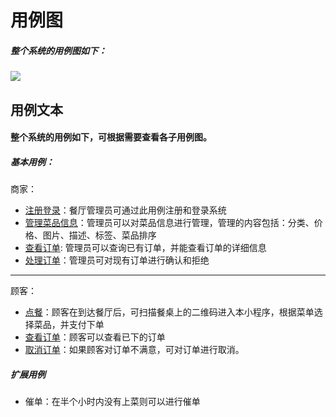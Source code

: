 # 用例图
##### 整个系统的用例图如下：
![](https://github.com/uml163/UML/blob/master/pictures/用例图.png)
## 用例文本
#### 整个系统的用例如下，可根据需要查看各子用例图。
##### **基本用例：**
商家：
* [注册登录](https://github.com/uml163/UML/blob/master/report/documents/UsercaseDiagram/注册登录.md)：餐厅管理员可通过此用例注册和登录系统
* [管理菜品信息](https://github.com/uml163/UML/blob/master/report/documents/UsercaseDiagram/管理菜品信息.md)：管理员可以对菜品信息进行管理，管理的内容包括：分类、价格、图片、描述、标签、菜品排序
* [查看订单](https://github.com/uml163/UML/blob/master/report/documents/Usercase%20Diagram/%E7%AE%A1%E7%90%86%E5%91%98%E6%9F%A5%E7%9C%8B%E8%AE%A2%E5%8D%95.md): 管理员可以查询已有订单，并能查看订单的详细信息
* [处理订单](https://github.com/uml163/UML/blob/master/pictures/%E7%AE%A1%E7%90%86%E5%91%98%E5%A4%84%E7%90%86%E8%AE%A2%E5%8D%95.png)：管理员可对现有订单进行确认和拒绝
***
顾客：
* [点餐](https://github.com/uml163/UML/blob/master/pictures/%E7%82%B9%E9%A4%90.png)：顾客在到达餐厅后，可扫描餐桌上的二维码进入本小程序，根据菜单选择菜品，并支付下单
* [查看订单]()：顾客可以查看已下的订单
* [取消订单]()：如果顾客对订单不满意，可对订单进行取消。

##### **扩展用例**
* 催单：在半个小时内没有上菜则可以进行催单
